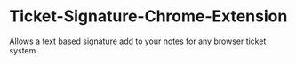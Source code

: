 # Ticket-Signature-Chrome-Extension
Allows a text based signature add to your notes for any browser ticket system. 
